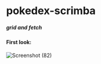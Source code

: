 # pokedex-scrimba
##### grid and fetch
#### First look: 
![Screenshot (82)](https://user-images.githubusercontent.com/85759426/143770009-4b43d18d-3ac2-4577-8123-7adc9526e33b.png)
